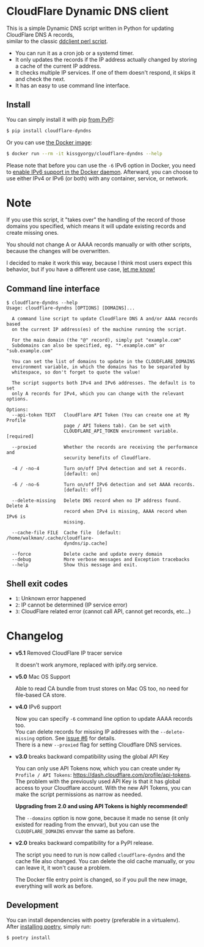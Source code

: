 # CloudFlare Dynamic DNS client

This is a simple Dynamic DNS script written in Python for updating CloudFlare DNS A records,  
similar to the classic [ddclient perl script](https://sourceforge.net/p/ddclient/wiki/Home/).

- You can run it as a cron job or a systemd timer.
- It only updates the records if the IP address actually changed by storing a
  cache of the current IP address.
- It checks multiple IP services. If one of them doesn't respond, it skips it and check the next.
- It has an easy to use command line interface.

## Install

You can simply install it with pip [from PyPI](https://pypi.org/project/cloudflare-dyndns/):

```bash
$ pip install cloudflare-dyndns
```

Or you can use [the Docker image](https://hub.docker.com/r/kissgyorgy/cloudflare-dyndns):

```bash
$ docker run --rm -it kissgyorgy/cloudflare-dyndns --help
```

Please note that before you can use the `-6` IPv6 option in Docker, you need to [enable IPv6 support in the Docker daemon](https://docs.docker.com/config/daemon/ipv6/).
Afterward, you can choose to use either IPv4 or IPv6 (or both) with any container, service, or network.

# Note

If you use this script, it "takes over" the handling of the record of those
domains you specified, which means it will update existing records and create
missing ones.

You should not change A or AAAA records manually or with other scripts, because
the changes will be overwritten.

I decided to make it work this way, because I think most users expect this
behavior, but if you have a different use case,
[let me know!](https://github.com/kissgyorgy/cloudflare-dyndns/issues/new)

## Command line interface

```
$ cloudflare-dyndns --help
Usage: cloudflare-dyndns [OPTIONS] [DOMAINS]...

  A command line script to update CloudFlare DNS A and/or AAAA records based
  on the current IP address(es) of the machine running the script.

  For the main domain (the "@" record), simply put "example.com"
  Subdomains can also be specified, eg. "*.example.com" or "sub.example.com"

  You can set the list of domains to update in the CLOUDFLARE_DOMAINS
  environment variable, in which the domains has to be separated by
  whitespace, so don't forget to quote the value!

  The script supports both IPv4 and IPv6 addresses. The default is to set
  only A records for IPv4, which you can change with the relevant options.

Options:
  --api-token TEXT   CloudFlare API Token (You can create one at My Profile
                     page / API Tokens tab). Can be set with
                     CLOUDFLARE_API_TOKEN environment variable.  [required]

  --proxied          Whether the records are receiving the performance and
                     security benefits of Cloudflare.

  -4 / -no-4         Turn on/off IPv4 detection and set A records.
                     [default: on]

  -6 / -no-6         Turn on/off IPv6 detection and set AAAA records.
                     [default: off]

  --delete-missing   Delete DNS record when no IP address found. Delete A
                     record when IPv4 is missing, AAAA record when IPv6 is
                     missing.

  --cache-file FILE  Cache file  [default: /home/walkman/.cache/cloudflare-
                     dyndns/ip.cache]

  --force            Delete cache and update every domain
  --debug            More verbose messages and Exception tracebacks
  --help             Show this message and exit.
```

## Shell exit codes

- `1`: Unknown error happened
- `2`: IP cannot be determined (IP service error)
- `3`: CloudFlare related error (cannot call API, cannot get records, etc...)

# Changelog

- **v5.1** Removed CloudFlare IP tracer service

  It doesn't work anymore, replaced with ipify.org service.

- **v5.0** Mac OS Support

  Able to read CA bundle from trust stores on Mac OS too, no need for file-based CA store.

- **v4.0** IPv6 support

  Now you can specify `-6` command line option to update AAAA records too.  
  You can delete records for missing IP addresses with the `--delete-missing`
  option. See [issue #6](https://github.com/kissgyorgy/cloudflare-dyndns/issues/6) for details.  
  There is a new `--proxied` flag for setting Cloudflare DNS services.

- **v3.0** breaks backward compatibility using the global API Key

  You can only use API Tokens now, which you can create under `My Profile / API Tokens`: https://dash.cloudflare.com/profile/api-tokens.
  The problem with the previously used API Key is that it has global access to
  your Cloudflare account. With the new API Tokens, you can make the script
  permissions as narrow as needed.

  **Upgrading from 2.0 and using API Tokens is highly recommended!**

  The `--domains` option is now gone, because it made no sense (it only existed
  for reading from the envvar), but you can use the `CLOUDFLARE_DOMAINS` envvar
  the same as before.

- **v2.0** breaks backward compatibility for a PyPI release.

  The script you need to run is now called `cloudflare-dyndns` and the cache file
  also changed. You can delete the old cache manually, or you can leave it, it
  won't cause a problem.

  The Docker file entry point is changed, so if you pull the new image, everything
  will work as before.

## Development

You can install dependencies with poetry (preferable in a virtualenv).  
After [installing poetry](https://poetry.eustace.io/docs/#installation), simply run:

```bash
$ poetry install
```

